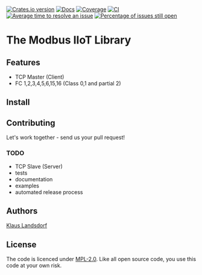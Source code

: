 [![Crates.io version](https://img.shields.io/crates/v/modbus-iiot.svg)](https://crates.io/crates/modbus-iiot)
[![Docs](https://docs.rs/modbus-iiot/badge.svg)](https://docs.rs/modbus-iiot/0.1.0/modbus_iiot/)
[![Coverage](https://coveralls.io/repos/github/BiancoRoyal/modbus-iiot-rust/badge.svg?branch=master)](https://coveralls.io/github/BiancoRoyal/modbus-iiot-rust?branch=master)
[![CI](https://travis-ci.org/BiancoRoyal/modbus-iiot-rust.svg?branch=master)](https://travis-ci.org/BiancoRoyal/modbus-iiot-rust/)
[![Average time to resolve an issue](http://isitmaintained.com/badge/resolution/BiancoRoyal/modbus-iiot-rust.svg)](http://isitmaintained.com/project/BiancoRoyal/modbus-iiot-rust "Average time to resolve an issue")
[![Percentage of issues still open](http://isitmaintained.com/badge/open/BiancoRoyal/modbus-iiot-rust.svg)](http://isitmaintained.com/project/BiancoRoyal/modbus-iiot-rust "Percentage of issues still open")

The Modbus IIoT Library
========================

## Features

* TCP Master (Client)
* FC 1,2,3,4,5,6,15,16 (Class 0,1 and partial 2)

## Install

## Contributing

Let's work together - send us your pull request!

### TODO

* TCP Slave (Server)
* tests
* documentation
* examples
* automated release process

## Authors
[Klaus Landsdorf][1]

## License
The code is licenced under [MPL-2.0](https://opensource.org/licenses/MPL-2.0). Like all open source code, you use this code at your own risk. 


[1]:https://github.com/biancode
